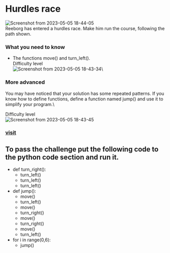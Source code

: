 # Hurdles race
![Screenshot from 2023-05-05 18-44-05](https://user-images.githubusercontent.com/96715809/236520846-f63ada72-4107-4320-9d51-f663b555eb6f.png)\
Reeborg has entered a hurdles race. Make him run the course, following the path shown.
### What you need to know
- The functions move() and turn_left().\
Difficulty level\
![Screenshot from 2023-05-05 18-43-34](https://user-images.githubusercontent.com/96715809/236521528-751968a6-c9c7-4d27-bce6-5408b373d9a0.png)\
### More advanced
You may have noticed that your solution has some repeated patterns. If you know how to define functions, define a function named jump() and use it to simplify your program.\

Difficulty level\
![Screenshot from 2023-05-05 18-43-45](https://user-images.githubusercontent.com/96715809/236521629-89646b82-547e-48a9-9499-aed6e826f1a3.png)
### [visit](https://reeborg.ca/reeborg.html?lang=en&mode=python&menu=worlds%2Fmenus%2Freeborg_intro_en.json&name=Hurdle%201&url=worlds%2Ftutorial_en%2Fhurdle1.json)
## To pass the challenge put the following code to the python code section and run it.

- def turn_right():
   - turn_left()
   - turn_left()
   - turn_left()
- def jump():
   - move()
   - turn_left()
   - move()
   - turn_right()
   - move()
   - turn_right()
   - move()
   - turn_left()
- for i in range(0,6):
   - jump()
